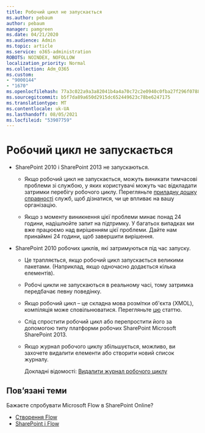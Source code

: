 ```yaml
---
title: Робочий цикл не запускається
ms.author: pebaum
author: pebaum
manager: pamgreen
ms.date: 04/21/2020
ms.audience: Admin
ms.topic: article
ms.service: o365-administration
ROBOTS: NOINDEX, NOFOLLOW
localization_priority: Normal
ms.collection: Adm_O365
ms.custom:
- "9000144"
- "1670"
ms.openlocfilehash: 77a3c022a9a3a82041b4a4a70c72c2e0940c0fba27f296f07881e3abebf1e464
ms.sourcegitcommit: b5f7da89a650d2915dc652449623c78be6247175
ms.translationtype: MT
ms.contentlocale: uk-UA
ms.lasthandoff: 08/05/2021
ms.locfileid: "53907759"
---
```

# <a name="workflow-is-not-starting"></a>Робочий цикл не запускається

- SharePoint 2010 і SharePoint 2013 не запускаються.

    - Якщо робочий цикл не запускається, можуть виникати тимчасові проблеми зі службою, у яких користувачі можуть час відкладати затримки перебігу робочого циклу. Перегляньте [приладну дошку справності](https://admin.microsoft.com/AdminPortal/Home/servicehealth) служб, щоб дізнатися, чи це впливає на вашу організацію.

    - Якщо з моменту виникнення цієї проблеми минає понад 24 години, надішлюйте запит на підтримку. У багатьох випадках ми вже працюємо над вирішенням цієї проблеми. Дайте нам принаймні 24 години, щоб завершити вирішення.

- SharePoint 2010 робочих циклів, які затримуються під час запуску.

    - Це трапляється, якщо робочий цикл запускається великими пакетами. (Наприклад, якщо одночасно додається кілька елементів).

    - Робочі цикли не запускаються в реальному часі, тому затримка передбачає певну поведінку.

   -  Якщо робочий цикл – це складна мова розмітки об'єкта (XMOL), компіляція може сповільнюватися. Перегляньте [цю](https://support.microsoft.com//kb/3043697) статтю.

    - Слід спростити робочий цикл або перепростити його за допомогою типу платформи робочих SharePoint Microsoft SharePoint 2013.

    - Якщо журнал робочого циклу збільшується, можливо, ви захочете видалити елементи або створити новий список журналу.

        Докладні відомості: [Видалити журнал робочого циклу](https://blogs.technet.microsoft.com/marj/2015/08/07/sharepoint-2010-workflows-best-practice-purge-workflow-history-list-items/)


## <a name="related-topics"></a>Пов’язані теми
Бажаєте спробувати Microsoft Flow в SharePoint Online?
- [Створення Flow](https://support.office.com/article/Create-a-flow-for-a-list-or-library-in-SharePoint-Online-or-OneDrive-for-Business-a9c3e03b-0654-46af-a254-20252e580d01) 
- [SharePoint і Flow](https://flow.microsoft.com/blog/sharepoint-and-flow/) 
